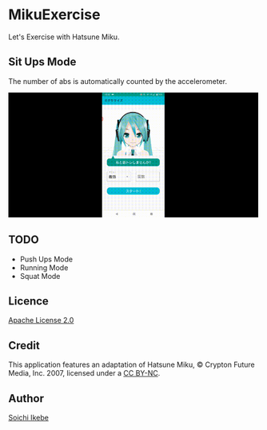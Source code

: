# MikuExercise
 
Let's Exercise with Hatsune Miku.

## Sit Ups Mode

The number of abs is automatically counted by the accelerometer.

<img src="demo/situps_demo.gif" width="500px">

## TODO

- Push Ups Mode
- Running Mode
- Squat Mode

## Licence

[Apache License 2.0](https://github.com/Aqua-ix/YoubiMiku/blob/master/LICENSE)

## Credit

This application features an adaptation of Hatsune Miku, © Crypton Future Media, Inc. 2007, licensed under a [CC BY-NC](http://creativecommons.org/licenses/by-nc/3.0/).

## Author

[Soichi Ikebe](https://github.com/Aqua-ix)
